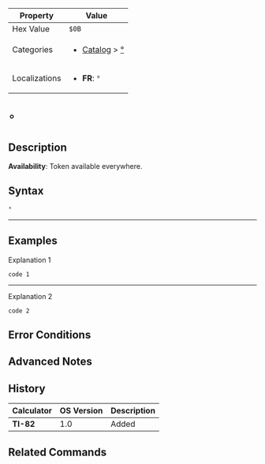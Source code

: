 | Property      | Value |
|---------------|-------|
| Hex Value     | `$0B`|
| Categories    | <ul><li>[Catalog](../categories/Catalog.md) > [°](../categories/Catalog.md#°)</li></ul> |
| Localizations | <ul><li><b>FR</b>: `°`</li></ul> |

# `°`

## Description



<b>Availability</b>: Token available everywhere.

## Syntax
`°`

<hr>

## Examples

Explanation 1
```ti-basic
code 1
```
---
Explanation 2
```ti-basic
code 2
```

## Error Conditions


## Advanced Notes


## History
| Calculator | OS Version | Description |
|------------|------------|-------------|
| <b>TI-82</b> | 1.0 | Added

## Related Commands

    